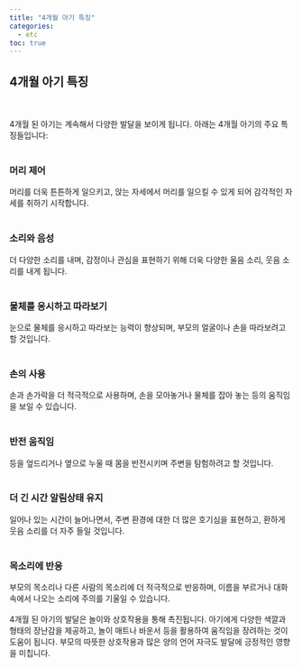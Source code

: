 ```yaml
---
title: "4개월 아기 특징"
categories: 
  - etc
toc: true
---
```

  
## 4개월 아기 특징
  <br/><br/>
4개월 된 아기는 계속해서 다양한 발달을 보이게 됩니다. 아래는 4개월 아기의 주요 특징들입니다:
  <br/><br/>
### 머리 제어
머리를 더욱 튼튼하게 일으키고, 앉는 자세에서 머리를 일으킬 수 있게 되어 감각적인 자세를 취하기 시작합니다.
  <br/><br/>
### 소리와 음성
더 다양한 소리를 내며, 감정이나 관심을 표현하기 위해 더욱 다양한 울음 소리, 웃음 소리를 내게 됩니다.
  <br/><br/>
### 물체를 응시하고 따라보기
눈으로 물체를 응시하고 따라보는 능력이 향상되며, 부모의 얼굴이나 손을 따라보려고 할 것입니다.
  <br/><br/>
### 손의 사용
손과 손가락을 더 적극적으로 사용하며, 손을 모아놓거나 물체를 잡아 놓는 등의 움직임을 보일 수 있습니다.
  <br/><br/>
### 반전 움직임
등을 엎드리거나 옆으로 누울 때 몸을 반전시키며 주변을 탐험하려고 할 것입니다.
  <br/><br/>
### 더 긴 시간 알림상태 유지
일어나 있는 시간이 늘어나면서, 주변 환경에 대한 더 많은 호기심을 표현하고, 환하게 웃음 소리를 더 자주 들일 것입니다.
  <br/><br/>
### 목소리에 반응
부모의 목소리나 다른 사람의 목소리에 더 적극적으로 반응하며, 이름을 부르거나 대화 속에서 나오는 소리에 주의를 기울일 수 있습니다.
  <br/><br/>
4개월 된 아기의 발달은 놀이와 상호작용을 통해 촉진됩니다. 아기에게 다양한 색깔과 형태의 장난감을 제공하고, 놀이 매트나 바운서 등을 활용하여 움직임을 장려하는 것이 도움이 됩니다. 부모의 따뜻한 상호작용과 많은 양의 언어 자극도 발달에 긍정적인 영향을 미칩니다.